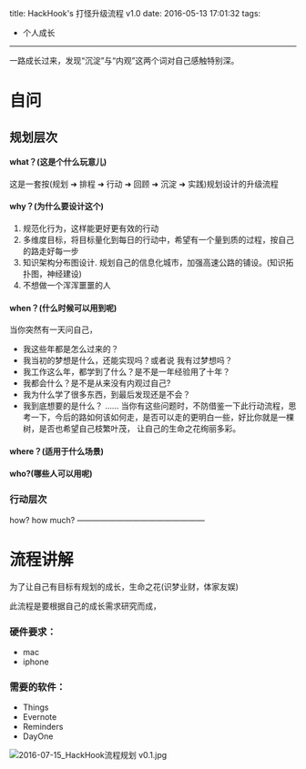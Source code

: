 title: HackHook's 打怪升级流程 v1.0
date: 2016-05-13 17:01:32
tags:

- 个人成长
---
一路成长过来，发现“沉淀”与“内观”这两个词对自己感触特别深。

# 自问
## 规划层次
#### what？(这是个什么玩意儿)
这是一套按(规划 ➜ 排程 ➜ 行动 ➜ 回顾 ➜ 沉淀 ➜ 实践)规划设计的升级流程
#### why？(为什么要设计这个)
1. 规范化行为，这样能更好更有效的行动
2. 多维度目标，将目标量化到每日的行动中，希望有一个量到质的过程，按自己的路走好每一步
3. 知识架构分布图设计. 规划自己的信息化城市，加强高速公路的铺设。(知识拓扑图，神经建设)
4. 不想做一个浑浑噩噩的人
#### when？(什么时候可以用到呢)
当你突然有一天问自己，

- 我这些年都是怎么过来的？
- 我当初的梦想是什么，还能实现吗？或者说 我有过梦想吗？
- 我工作这么年，都学到了什么？是不是一年经验用了十年？
- 我都会什么？是不是从来没有内观过自己?
- 我为什么学了很多东西，到最后发现还是不会？
- 我到底想要的是什么？
……
当你有这些问题时，不防借鉴一下此行动流程，思考一下，今后的路如何该如何走，是否可以走的更明白一些，好比你就是一棵树，是否也希望自己枝繁叶茂， 让自己的生命之花绚丽多彩。
#### where？(适用于什么场景)

#### who?(哪些人可以用呢)


### 行动层次
how? 
how much?
————————————————
# 流程讲解

为了让自己有目标有规划的成长，生命之花(识梦业财，体家友娱)

此流程是要根据自己的成长需求研究而成，
### 硬件要求：
- mac
- iphone
### 需要的软件：
- Things
- Evernote
- Reminders
- DayOne

![2016-07-15_HackHook流程规划 v0.1.jpg](http://7wy48o.com1.z0.glb.clouddn.com/2016-07-15_HackHook%E6%B5%81%E7%A8%8B%E8%A7%84%E5%88%92%20v0.1.jpg)